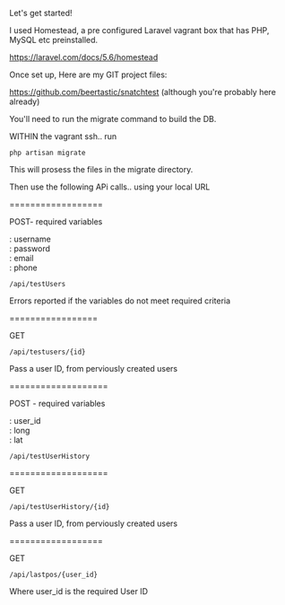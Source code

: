 Let's get started!

I used Homestead, a pre configured Laravel vagrant box that has PHP, MySQL etc preinstalled.

https://laravel.com/docs/5.6/homestead

Once set up, Here are my GIT project files:

https://github.com/beertastic/snatchtest (although you're probably here already)

You'll need to run the migrate command to build the DB.

WITHIN the vagrant ssh.. run

    php artisan migrate

This will prosess the files in the migrate directory.

Then use the following APi calls.. using your local URL

==================
 
POST- required variables

: username<br />
: password<br />
: email<br />
: phone  
    
    /api/testUsers
    
Errors reported if the variables do not meet required criteria

=================

GET

    /api/testusers/{id}
    
Pass a user ID, from perviously created users

===================

POST - required variables

: user_id<br />
: long<br />
: lat

    /api/testUserHistory

===================

GET

    /api/testUserHistory/{id}

Pass a user ID, from perviously created users

==================

GET 

    /api/lastpos/{user_id}

Where user_id is the required User ID

